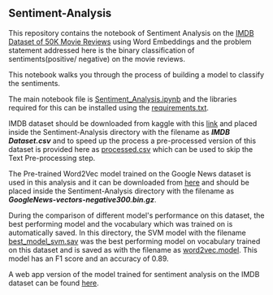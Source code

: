 ## Sentiment-Analysis

This repository contains the notebook of Sentiment Analysis on the [IMDB Dataset of 50K Movie Reviews](https://www.kaggle.com/lakshmi25npathi/imdb-dataset-of-50k-movie-reviews) using Word Embeddings and the problem statement addressed here is the binary classification of sentiments(positive/ negative) on the movie reviews.

This notebook walks you through the process of building a model to classify the sentiments.

The main notebook file is [Sentiment_Analysis.ipynb](./Sentiment_Analysis.ipynb) and the libraries required for this can be installed using the [requirements.txt](./requirements.txt).

IMDB dataset should be downloaded from kaggle with this [link](https://www.kaggle.com/lakshmi25npathi/imdb-dataset-of-50k-movie-reviews/download) and placed inside the Sentiment-Analysis directory with the filename as ***IMDB Dataset.csv*** and to speed up the process a pre-processed version of this dataset is provided here as [processed.csv](./processed.csv) which can be used to skip the Text Pre-processing step. 

The Pre-trained Word2Vec model trained on the Google News dataset is used in this analysis and it can be downloaded from [here](https://drive.google.com/file/d/0B7XkCwpI5KDYNlNUTTlSS21pQmM/edit?usp=sharing) and should be placed inside the Sentiment-Analysis directory with the filename as ***GoogleNews-vectors-negative300.bin.gz***.

During the comparison of different model's performance on this dataset, the best performing model and the vocabulary which was trained on is automatically saved. In this directory, the SVM model with the filename [best_model_svm.sav](./best_model_svm.sav) was the best performing model on vocabulary trained on this dataset and is saved as with the filename as [word2vec.model](./word2vec.model). This model has an F1 score and an accuracy of 0.89.

A web app version of the model trained for sentiment analysis on the IMDB dataset can be found [here](https://analyze-sentiments.herokuapp.com).

